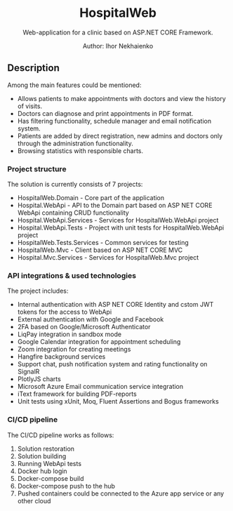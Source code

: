 <div align="center">  

# HospitalWeb

Web-application for a clinic based on ASP.NET CORE Framework.

Author: Ihor Nekhaienko

</div>  

## Description
Among the main features could be mentioned:
- Allows patients to make appointments with doctors and view the history of visits.
- Doctors can diagnose and print appointments in PDF format.
- Has filtering functionality, schedule manager and email notification system.
- Patients are added by direct registration, new admins and doctors only through the administration functionality.
- Browsing statistics with responsible charts.

### Project structure
The solution is currently consists of 7 projects:
- HospitalWeb.Domain - Core part of the application
- Hospital.WebApi - API to the Domain part based on ASP NET CORE WebApi containing CRUD functionality
- Hospital.WebApi.Services - Services for HospitalWeb.WebApi project
- Hospital.WebApi.Tests - Project with unit tests for HospitalWeb.WebApi project
- HospitalWeb.Tests.Services - Common services for testing
- HospitalWeb.Mvc - Client based on ASP NET CORE MVC 
- Hospital.Mvc.Services - Services for HospitalWeb.Mvc project

### API integrations & used technologies
The project includes:
- Internal authentication with ASP NET CORE Identity and cstom JWT tokens for the access to WebApi 
- External authentication with Google and Facebook
- 2FA based on Google/Microsoft Authenticator
- LiqPay integration in sandbox mode
- Google Calendar integration for appointment scheduling
- Zoom integration for creating meetings
- Hangfire background services
- Support chat, push notification system and rating functionality on SignalR
- PlotlyJS charts
- Microsoft Azure Email communication service integration 
- iText framework for building PDF-reports
- Unit tests using xUnit, Moq, Fluent Assertions and Bogus frameworks

### CI/CD pipeline
The CI/CD pipeline works as follows:
1) Solution restoration
2) Solution building
3) Running WebApi tests
4) Docker hub login
5) Docker-compose build
6) Docker-compose push to the hub
7) Pushed containers could be connected to the Azure app service or any other cloud


